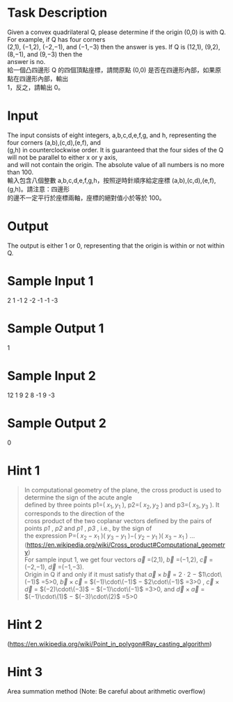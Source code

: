 # Task Description
Given a convex quadrilateral Q, please determine if the origin (0,0) is with Q. For example, if Q has four corners <br>
(2,1), (−1,2), (−2,−1), and (−1,−3) then the answer is yes. If Q is (12,1), (9,2), (8,−1), and (9,−3) then the <br>
answer is no. <br>
給一個凸四邊形 Q 的四個頂點座標，請問原點 (0,0) 是否在四邊形內部，如果原點在四邊形內部，輸出 <br>
1，反之，請輸出 0。
# Input
The input consists of eight integers, a,b,c,d,e,f,g, and h, representing the four corners (a,b),(c,d),(e,f), and <br>
(g,h) in counterclockwise order. It is guaranteed that the four sides of the Q will not be parallel to either x or y axis, <br>
and will not contain the origin. The absolute value of all numbers is no more than 100. <br>
輸入包含八個整數 a,b,c,d,e,f,g,h，按照逆時針順序給定座標 (a,b),(c,d),(e,f),(g,h)。請注意：四邊形 <br>
的邊不一定平行於座標兩軸，座標的絕對值小於等於 100。
# Output
The output is either 1 or 0, representing that the origin is within or not within Q.
# Sample Input 1
2 1 -1 2 -2 -1 -1 -3
# Sample Output 1
1
# Sample Input 2
12 1 9 2 8 -1 9 -3
# Sample Output 2
0
# Hint 1
> In computational geometry of the plane, the cross product is used to determine the sign of the acute angle <br>
defined by three points p1=(
$x_1,y_1$
), p2=(
$x_2,y_2$
) and p3=(
$x_3,y_3$
). It corresponds to the direction of the <br>
cross product of the two coplanar vectors defined by the pairs of points
*p1*
,
*p2*
and 
*p1*
,
*p3*
, i.e., by the sign of <br>
the expression P=(
$x_2−x_1$
)(
$y_3−y_1$
)−(
$y_2−y_1$
)(
$x_3−x_1$
) ... (https://en.wikipedia.org/wiki/Cross_product#Computational_geometry) <br>
For sample input 1, we get four vectors
$\vec{a}$
=(2,1),
$\vec{b}$
=(−1,2),
$\vec{c}$
=(−2,−1),
$\vec{d}$
=(−1,−3).<br>
Origin in Q if and only if it must satisfy that
$\vec{a}\times\vec{b}$
=
$2\cdot2$
−
$1\cdot\(−1)$
=5>0,
$\vec{b}\times\vec{c}$
=
$(−1)\cdot\(−1)$
−
$2\cdot\(−1)$
=3>0
,
$\vec{c}\times\vec{d}$
=
$(−2)\cdot\(−3)$
−
$(−1)\cdot\(−1)$
=3>0, and
$\vec{d}\times\vec{a}$
=
$(−1)\cdot\(1)$
−
$(−3)\cdot\(2)$
=5>0
# Hint 2
(https://en.wikipedia.org/wiki/Point_in_polygon#Ray_casting_algorithm)
# Hint 3
Area summation method (Note: Be careful about arithmetic overflow)
